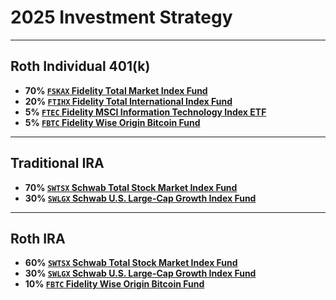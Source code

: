 # 2025 Investment Strategy

---
## Roth Individual 401(k)

- **70% [`FSKAX` Fidelity Total Market Index Fund](https://fundresearch.fidelity.com/mutual-funds/summary/315911693)**
- **20% [`FTIHX` Fidelity Total International Index Fund](https://fundresearch.fidelity.com/mutual-funds/summary/31635V638)**
- **5% [`FTEC` Fidelity MSCI Information Technology Index ETF](https://digital.fidelity.com/prgw/digital/research/quote/dashboard/summary?symbol=FTEC)**
- **5% [`FBTC` Fidelity Wise Origin Bitcoin Fund](https://digital.fidelity.com/prgw/digital/research/quote/dashboard/summary?symbol=FBTC)**

---
## Traditional IRA

- **70% [`SWTSX` Schwab Total Stock Market Index Fund](https://www.schwabassetmanagement.com/products/swtsx)**
- **30% [`SWLGX` Schwab U.S. Large-Cap Growth Index Fund](https://www.schwabassetmanagement.com/products/swlgx)**

---
## Roth IRA

- **60% [`SWTSX` Schwab Total Stock Market Index Fund](https://www.schwabassetmanagement.com/products/swtsx)**
- **30% [`SWLGX` Schwab U.S. Large-Cap Growth Index Fund](https://www.schwabassetmanagement.com/products/swlgx)**
- **10% [`FBTC` Fidelity Wise Origin Bitcoin Fund](https://digital.fidelity.com/prgw/digital/research/quote/dashboard/summary?symbol=FBTC)**